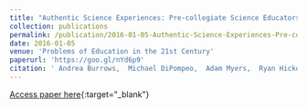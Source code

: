 ```yaml
---
title: "Authentic Science Experiences: Pre-collegiate Science Educators  successes And Challenges During Professional Development"
collection: publications
permalink: /publication/2016-01-05-Authentic-Science-Experiences-Pre-collegiate-Science-Educators-successes-And-Challenges-During-Professional-Development
date: 2016-01-05
venue: 'Problems of Education in the 21st Century'
paperurl: 'https://goo.gl/nYd6p9'
citation: ' Andrea Burrows,  Michael DiPompeo,  Adam Myers,  Ryan Hickox,  Mike Borowczak,  Debbie French,  Andria Schwortz, &quot;Authentic Science Experiences: Pre-collegiate Science Educators  successes And Challenges During Professional Development.&quot; Problems of Education in the 21st Century, 2016.'
---
```

[Access paper here](https://goo.gl/nYd6p9){:target="_blank"}
